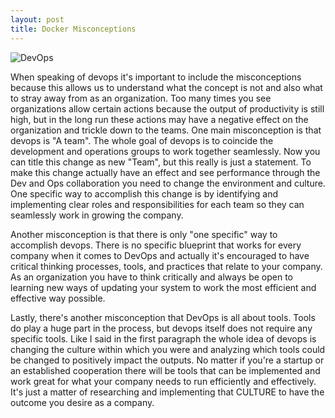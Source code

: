 ```yaml
---
layout: post
title: Docker Misconceptions 
---
```


![DevOps](http://www.jirehtechconsulting.com/control/wp-content/uploads/2017/11/Devops-Cycle-01.png)

When speaking of devops it's important to include the misconceptions because this allows us to understand what the concept is not and also what to stray away from as an organization. Too many times you see organizations allow certain actions because the output of productivity is still high, but in the long run these actions may have a negative effect on the organization and trickle down to the teams. 
One main misconception is that devops is "A team". The whole goal of devops is to coincide the development and operations groups to work together seamlessly. Now you can title this change as new "Team", but this really is just a statement. To make this change actually have an effect and see performance through the Dev and Ops collaboration you need to change the environment and culture. One specific way to accomplish this change is by identifying and implementing clear roles and responsibilities for each team so they can seamlessly work in growing the company.

Another misconception is that there is only "one specific" way to accomplish devops. There is no specific blueprint that works for every company when it comes to DevOps and actually it's encouraged to have critical thinking processes, tools, and practices that relate to your company. As an organization you have to think critically and always be open to learning new ways of updating your system to work the most efficient and effective way possible. 

Lastly, there's another misconception that DevOps is all about tools. Tools do play a huge part in the process, but devops itself does not require any specific tools. Like I said in the first paragraph the whole idea of devops is changing the culture within which you were and analyzing which tools could be changed to positively impact the outputs. No matter if you're a startup or an established cooperation there will be tools that can be implemented and work great for what your company needs to run efficiently and effectively. It's just a matter of researching and implementing that CULTURE to have the outcome you desire as a company. 
